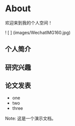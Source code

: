 # About

欢迎来到我的个人空间！

! [ ] (images/WechatIMG160.jpg)


## 个人简介

## 研究兴趣

## 论文发表

* one
* two
* three


Note: 这是一个演示文档。
